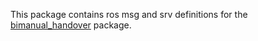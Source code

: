 This package contains ros msg and srv definitions for the [bimanual\_handover](https://github.com/bsygo/bimanual_handover) package.
